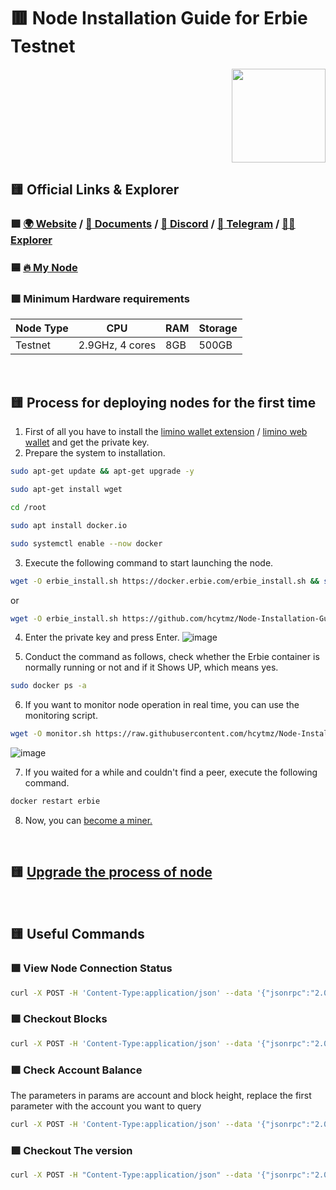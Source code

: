 # :red_square: Node Installation Guide for Erbie Testnet
<p align="right"> <img height="150" height="auto" src="https://github.com/hcytmz/Testnet-Guides/blob/main/logos/erbie.png"></p>

## :yellow_square: Official Links & Explorer
### :green_square: [:earth_africa:	Website](https://erbie.com/) / [:scroll:	Documents](https://erbie.com/docs/install/index.html) / [:space_invader: Discord](https://discord.gg/VvXfCD2uSj) / [:large_blue_diamond:	Telegram](https://t.me/erbie_chain) / [:male_detective:	Explorer](https://erbiescan.com)

### :blue_square:	[:fire:	My Node](https://www.erbiescan.com/#/AccountDetail/0xc6bA63B5530726Ba7009Df3f382F41de4B902759)


### :green_square: Minimum Hardware requirements
| Node Type | CPU | RAM | Storage |
| --- | --- | --- | --- |
| Testnet | 2.9GHz, 4 cores | 8GB  | 500GB  |





<br>

## :yellow_square: Process for deploying nodes for the first time
1.  First of all you have to install the [limino wallet extension](https://chrome.google.com/webstore/detail/liminowallet/ljgaiedhmdfibdpilgpglddemlbedmhh) / [limino web wallet](https://www.limino.com/#/wallet) and get the private key.
2.  Prepare the system to installation.

```bash
sudo apt-get update && apt-get upgrade -y
```

```bash
sudo apt-get install wget
```


```bash
cd /root
```
```bash
sudo apt install docker.io
```
```bash
sudo systemctl enable --now docker
```

3.  Execute the following command to start launching the node.

```bash
wget -O erbie_install.sh https://docker.erbie.com/erbie_install.sh && sudo bash erbie_install.sh
```
or
```bash
wget -O erbie_install.sh https://github.com/hcytmz/Node-Installation-Guides/blob/main/Erbie/erbie_install.sh && sudo bash erbie_install.sh
```

4.  Enter the private key and press Enter.
![image](https://user-images.githubusercontent.com/35812219/212482566-79c6bcad-a630-41fc-9b9a-14592c649f33.png)

5.  Conduct the command as follows, check whether the Erbie container is normally running or not and if it Shows UP, which means yes.
```bash
sudo docker ps -a
```
6.  If you want to monitor node operation in real time, you can use the monitoring script.
```bash
wget -O monitor.sh https://raw.githubusercontent.com/hcytmz/Node-Installation-Guides/main/Erbie/monitor.sh && sudo bash monitor.sh
```
![image](https://user-images.githubusercontent.com/35812219/212500614-f33a03eb-dccb-42ee-8932-5b4e1f849cca.png)

7.  If you waited for a while and couldn't find a peer, execute the following command.
```bash
docker restart erbie
```
8.  Now, you can [become a miner.](https://www.erbie.com/docs/Install/stake/index.html)


</br>

## :yellow_square: [Upgrade the process of node](https://github.com/hcytmz/Node-Installation-Guides/blob/main/Erbie/upgrade.md)

</br>

## :yellow_square: Useful Commands
### :green_square: View Node Connection Status
```bash
curl -X POST -H 'Content-Type:application/json' --data '{"jsonrpc":"2.0","method":"net_peerCount","id":1}' http://127.0.0.1:8545
```

### :green_square: Checkout Blocks
```bash
curl -X POST -H 'Content-Type:application/json' --data '{"jsonrpc":"2.0","method":"eth_blockNumber","id":1}' http://127.0.0.1:8545
```

### :green_square: Check Account Balance
The parameters in params are account and block height, replace the first parameter with the account you want to query
```bash
curl -X POST -H 'Content-Type:application/json' --data '{"jsonrpc":"2.0","method":"eth_getBalance","params":["Account Address","pending"],"id":1}' http://127.0.0.1:8545
```

### :green_square: Checkout The version
```bash
curl -X POST -H "Content-Type:application/json" --data '{"jsonrpc":"2.0","method":"eth_version","id":64}' http://127.0.0.1:8545
```

